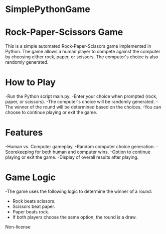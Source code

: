 # SimplePythonGame

# Rock-Paper-Scissors Game

This is a simple automated Rock-Paper-Scissors game implemented in Python. The game allows a human player to compete against the computer by choosing either rock, paper, or scissors. The computer's choice is also randomly generated.

# How to Play

-Run the Python script main.py.
-Enter your choice when prompted (rock, paper, or scissors).
-The computer's choice will be randomly generated.
-The winner of the round will be determined based on the choices.
-You can choose to continue playing or exit the game.

# Features

-Human vs. Computer gameplay.
-Random computer choice generation.
-Scorekeeping for both human and computer wins.
-Option to continue playing or exit the game.
-Display of overall results after playing.

# Game Logic

-The game uses the following logic to determine the winner of a round:

+ Rock beats scissors. 
+ Scissors beat paper.
+ Paper beats rock.
+ If both players choose the same option, the round is a draw.


Non-license

